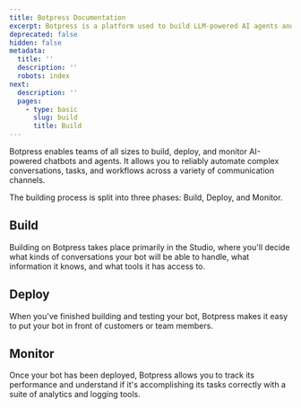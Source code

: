 ```yaml
---
title: Botpress Documentation
excerpt: Botpress is a platform used to build LLM-powered AI agents and chatbots.
deprecated: false
hidden: false
metadata:
  title: ''
  description: ''
  robots: index
next:
  description: ''
  pages:
    - type: basic
      slug: build
      title: Build
---
```

Botpress enables teams of all sizes to build, deploy, and monitor AI-powered chatbots and agents. It allows you to reliably automate complex conversations, tasks, and workflows across a variety of communication channels.

The building process is split into three phases: Build, Deploy, and Monitor. 

## Build

Building on Botpress takes place primarily in the Studio, where you'll decide what kinds of conversations your bot will be able to handle, what information it knows, and what tools it has access to.

## Deploy

When you've finished building and testing your bot, Botpress makes it easy to put your bot in front of customers or team members.

## Monitor

Once your bot has been deployed, Botpress allows you to track its performance and understand if it's accomplishing its tasks correctly with a suite of analytics and logging tools.
